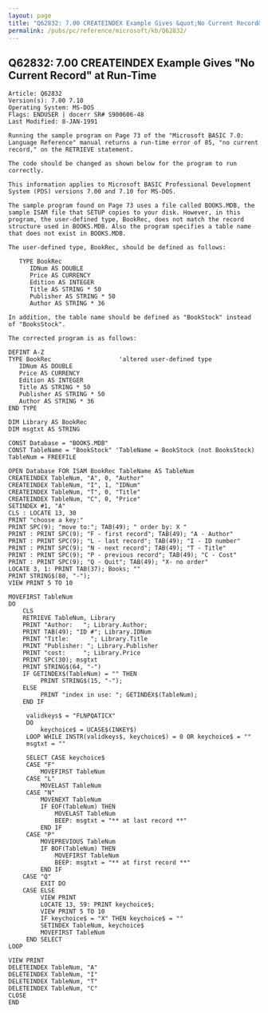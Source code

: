 ```yaml
---
layout: page
title: "Q62832: 7.00 CREATEINDEX Example Gives &quot;No Current Record&quot; at Run-Time"
permalink: /pubs/pc/reference/microsoft/kb/Q62832/
---
```


## Q62832: 7.00 CREATEINDEX Example Gives &quot;No Current Record&quot; at Run-Time

	Article: Q62832
	Version(s): 7.00 7.10
	Operating System: MS-DOS
	Flags: ENDUSER | docerr SR# S900606-48
	Last Modified: 8-JAN-1991
	
	Running the sample program on Page 73 of the "Microsoft BASIC 7.0:
	Language Reference" manual returns a run-time error of 85, "no current
	record," on the RETRIEVE statement.
	
	The code should be changed as shown below for the program to run
	correctly.
	
	This information applies to Microsoft BASIC Professional Development
	System (PDS) versions 7.00 and 7.10 for MS-DOS.
	
	The sample program found on Page 73 uses a file called BOOKS.MDB, the
	sample ISAM file that SETUP copies to your disk. However, in this
	program, the user-defined type, BookRec, does not match the record
	structure used in BOOKS.MDB. Also the program specifies a table name
	that does not exist in BOOKS.MDB.
	
	The user-defined type, BookRec, should be defined as follows:
	
	   TYPE BookRec
	      IDNum AS DOUBLE
	      Price AS CURRENCY
	      Edition AS INTEGER
	      Title AS STRING * 50
	      Publisher AS STRING * 50
	      Author AS STRING * 36
	
	In addition, the table name should be defined as "BookStock" instead
	of "BooksStock".
	
	The corrected program is as follows:
	
	DEFINT A-Z
	TYPE BookRec                   'altered user-defined type
	   IDNum AS DOUBLE
	   Price AS CURRENCY
	   Edition AS INTEGER
	   Title AS STRING * 50
	   Publisher AS STRING * 50
	   Author AS STRING * 36
	END TYPE
	
	DIM Library AS BookRec
	DIM msgtxt AS STRING
	
	CONST Database = "BOOKS.MDB"
	CONST TableName = "BookStock" 'TableName = BookStock (not BooksStock)
	TableNum = FREEFILE
	
	OPEN Database FOR ISAM BookRec TableName AS TableNum
	CREATEINDEX TableNum, "A", 0, "Author"
	CREATEINDEX TableNum, "I", 1, "IDNum"
	CREATEINDEX TableNum, "T", 0, "Title"
	CREATEINDEX TableNum, "C", 0, "Price"
	SETINDEX #1, "A"
	CLS : LOCATE 13, 30
	PRINT "choose a key:"
	PRINT SPC(9); "move to:"; TAB(49); " order by: X "
	PRINT : PRINT SPC(9); "F - first record"; TAB(49); "A - Author"
	PRINT : PRINT SPC(9); "L - last record"; TAB(49); "I - ID number"
	PRINT : PRINT SPC(9); "N - next record"; TAB(49); "T - Title"
	PRINT : PRINT SPC(9); "P - previous record"; TAB(49); "C - Cost"
	PRINT : PRINT SPC(9); "Q - Quit"; TAB(49); "X- no order"
	LOCATE 3, 1: PRINT TAB(37); Books; ""
	PRINT STRING$(80, "-");
	VIEW PRINT 5 TO 10
	
	MOVEFIRST TableNum
	DO
	    CLS
	    RETRIEVE TableNum, Library
	    PRINT "Author:   "; Library.Author;
	    PRINT TAB(49); "ID #"; Library.IDNum
	    PRINT "Title:      "; Library.Title
	    PRINT "Publisher: "; Library.Publisher
	    PRINT "cost:     "; Library.Price
	    PRINT SPC(30); msgtxt
	    PRINT STRING$(64, "-")
	    IF GETINDEX$(TableNum) = "" THEN
	         PRINT STRING$(15, "-");
	    ELSE
	         PRINT "index in use: "; GETINDEX$(TableNum);
	    END IF
	
	     validkeys$ = "FLNPQATICX"
	     DO
	         keychoice$ = UCASE$(INKEY$)
	     LOOP WHILE INSTR(validkeys$, keychoice$) = 0 OR keychoice$ = ""
	     msgtxt = ""
	
	     SELECT CASE keychoice$
	     CASE "F"
	         MOVEFIRST TableNum
	     CASE "L"
	         MOVELAST TableNum
	     CASE "N"
	         MOVENEXT TableNum
	         IF EOF(TableNum) THEN
	             MOVELAST TableNum
	             BEEP: msgtxt = "** at last record **"
	         END IF
	     CASE "P"
	         MOVEPREVIOUS TableNum
	         IF BOF(TableNum) THEN
	             MOVEFIRST TableNum
	             BEEP: msgtxt = "** at first record **"
	         END IF
	    CASE "Q"
	         EXIT DO
	    CASE ELSE
	         VIEW PRINT
	         LOCATE 13, 59: PRINT keychoice$;
	         VIEW PRINT 5 TO 10
	         IF keychoice$ = "X" THEN keychoice$ = ""
	         SETINDEX TableNum, keychoice$
	         MOVEFIRST TableNum
	     END SELECT
	LOOP
	
	VIEW PRINT
	DELETEINDEX TableNum, "A"
	DELETEINDEX TableNum, "I"
	DELETEINDEX TableNum, "T"
	DELETEINDEX TableNum, "C"
	CLOSE
	END
